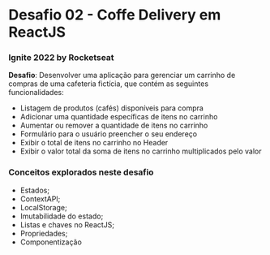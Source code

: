 # Desafio 02 - Coffe Delivery em ReactJS
### __Ignite 2022 by Rocketseat__

__Desafio__: Desenvolver uma aplicação para gerenciar um carrinho de compras de uma cafeteria fictícia, que contém as seguintes funcionalidades:

* Listagem de produtos (cafés) disponíveis para compra
* Adicionar uma quantidade específicas de itens no carrinho
* Aumentar ou remover a quantidade de itens no carrinho
* Formulário para o usuário preencher o seu endereço
* Exibir o total de itens no carrinho no Header
* Exibir o valor total da soma de itens no carrinho multiplicados pelo valor

### Conceitos explorados neste desafio

* Estados;
* ContextAPI;
* LocalStorage;
* Imutabilidade do estado;
* Listas e chaves no ReactJS;
* Propriedades;
* Componentização